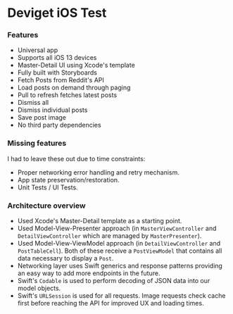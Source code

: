 # Deviget iOS Test

### Features

- Universal app
- Supports all iOS 13 devices
- Master-Detail UI using Xcode's template
- Fully built with Storyboards
- Fetch Posts from Reddit's API
- Load posts on demand through paging
- Pull to refresh fetches latest posts
- Dismiss all
- Dismiss individual posts
- Save post image
- No third party dependencies

### Missing features

I had to leave these out due to time constraints:

- Proper networking error handling and retry mechanism.
- App state preservation/restoration.
- Unit Tests / UI Tests.

### Architecture overview

- Used Xcode's Master-Detail template as a starting point.
- Used Model-View-Presenter approach (in `MasterViewController` and `DetailViewController` which are managed by `MasterPresenter`).
- Used Model-View-ViewModel approach (in `DetailViewController` and `PostTableCell`). Both of these receive a `PostViewModel` that contains all data necessary to display a `Post`.
- Networking layer uses Swift generics and response patterns providing an easy way to add more endpoints in the future.
- Swift's `Codable` is used to perform decoding of JSON data into our model objects.
- Swift's `URLSession` is used for all requests. Image requests check cache first before reaching the API for improved UX and loading times.
